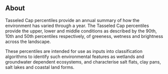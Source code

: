 ## About

Tasseled Cap percentiles provide an annual summary of how the environment has varied through a year. The Tasseled Cap percentiles provide the upper, lower and middle conditions as described by the 90th, 10th and 50th percentiles respectively, of greeness, wetness and brightness across the landscape.

These percentiles are intended for use as inputs into classification algorithms to identify such environmental features as wetlands and groundwater dependent ecosystems, and characterise salt flats, clay pans, salt lakes and coastal land forms.

